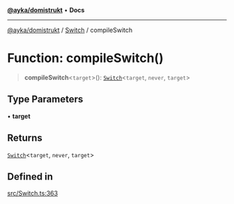 [**@ayka/domistrukt**](../../../README.md) • **Docs**

***

[@ayka/domistrukt](../../../globals.md) / [Switch](../README.md) / compileSwitch

# Function: compileSwitch()

> **compileSwitch**\<`target`\>(): [`Switch`](../classes/Switch.md)\<`target`, `never`, `target`\>

## Type Parameters

• **target**

## Returns

[`Switch`](../classes/Switch.md)\<`target`, `never`, `target`\>

## Defined in

[src/Switch.ts:363](https://github.com/AndreyMork/domistrukt/blob/afa9cf17027abfba6baa33ec45e8c09e6e425aa7/src/Switch.ts#L363)
